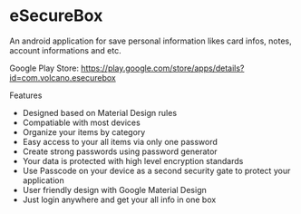 eSecureBox
=========

An android application for save personal information likes card infos, notes, account informations and etc.

Google Play Store: https://play.google.com/store/apps/details?id=com.volcano.esecurebox

Features
* Designed based on Material Design rules
* Compatiable with most devices
* Organize your items by category
* Easy access to your all items via only one password
* Create strong passwords using password generator
* Your data is protected with high level encryption standards
* Use Passcode on your device as a second security gate to protect your application
* User friendly design with Google Material Design
* Just login anywhere and get your all info in one box
